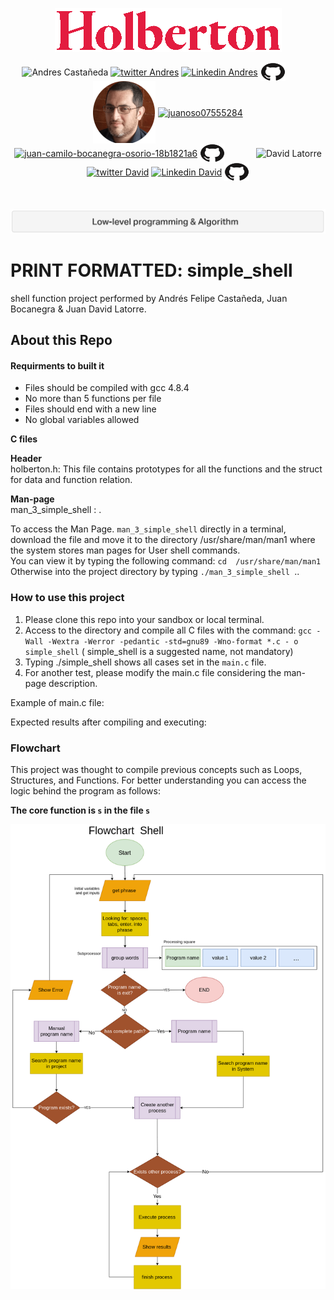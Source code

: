 <p align="center">
    <a href=#><img src="https://raw.githubusercontent.com/jbocane6/logos/main/holberton-logo.png" alt="holberton" /></a></p>
  
  <p align="center">
    <img align="center" src="https://avatars.githubusercontent.com/u/72631957?v=4" alt="Andres Castañeda" height="100" width="100" />
    <a href="https://twitter.com/YxAndres" target="blank"><img align="center" src="https://raw.githubusercontent.com/rahuldkjain/github-profile-readme-generator/master/src/images/icons/Social/twitter.svg" alt="twitter Andres" height="30" width="40" /></a>
    <a href="https://www.linkedin.com/in/andres-castañeda-1426ab197/" target="blank"><img align="center" src="https://raw.githubusercontent.com/rahuldkjain/github-profile-readme-generator/master/src/images/icons/Social/linked-in-alt.svg" alt="Linkedin Andres" height="30" width="40" /></a>
    <a href="https://github.com/4ndr3sxy" target="blank"><img align="center" src="https://raw.githubusercontent.com/devicons/devicon/9f4f5cdb393299a81125eb5127929ea7bfe42889/icons/github/github-original.svg" alt="Github Andres" height="30" width="40" /></a>
    &emsp;&emsp;&emsp;
    <img align="center" src="https://raw.githubusercontent.com/jbocane6/logos/main/foto.png" alt="juan" />
    <a href="https://twitter.com/juanoso07555284" target="blank"><img align="center" src="https://raw.githubusercontent.com/rahuldkjain/github-profile-readme-generator/master/src/images/icons/Social/twitter.svg" alt="juanoso07555284" height="30" width="40" /></a>
    <a href="https://linkedin.com/in/juan-camilo-bocanegra-osorio-18b1821a6" target="blank"><img align="center" src="https://raw.githubusercontent.com/rahuldkjain/github-profile-readme-generator/master/src/images/icons/Social/linked-in-alt.svg" alt="juan-camilo-bocanegra-osorio-18b1821a6" height="30" width="40" /></a>
    <a href="https://github.com/jbocane6" target="blank"><img align="center" src="https://raw.githubusercontent.com/devicons/devicon/9f4f5cdb393299a81125eb5127929ea7bfe42889/icons/github/github-original.svg" alt="Github juan" height="30" width="40" /></a>
    &emsp;&emsp;&emsp;
    <img align="center" src="https://avatars.githubusercontent.com/u/37098293?v=4" alt="David Latorre" height="100" width="100" />
    <a href="https://twitter.com/DavidLa74296325" target="blank"><img align="center" src="https://raw.githubusercontent.com/rahuldkjain/github-profile-readme-generator/master/src/images/icons/Social/twitter.svg" alt="twitter David" height="30" width="40" /></a>
    <a href="https://www.linkedin.com/in/david-latorre-886529203/" target="blank"><img align="center" src="https://raw.githubusercontent.com/rahuldkjain/github-profile-readme-generator/master/src/images/icons/Social/linked-in-alt.svg" alt="Linkedin David" height="30" width="40" /></a>
    <a href="https://github.com/Byakko12" target="blank"><img align="center" src="https://raw.githubusercontent.com/devicons/devicon/9f4f5cdb393299a81125eb5127929ea7bfe42889/icons/github/github-original.svg" alt="Github David" height="30" width="40" /></a>
    </p>  
  <br>
  <p align="center">
    <a href=#><img src="https://raw.githubusercontent.com/jbocane6/logos/main/titulo3.png" alt="titulo" /></a></p>

# PRINT FORMATTED: simple_shell
shell function project performed by Andrés Felipe Castañeda, Juan Bocanegra  &amp; Juan David Latorre.



## About this Repo
#### Requirments to built it
  * Files should be compiled with gcc 4.8.4  
  * No more than 5 functions per file  
  * Files should end with a new line  
  * No global variables allowed  



**C files**  


**Header**  
holberton.h: This file contains prototypes for all the functions and the struct for data and function relation.  

**Man-page**  
man_3_simple_shell : .

To access the Man Page. ` man_3_simple_shell ` directly in a terminal, download the file and move it to the directory /usr/share/man/man1 where the system stores man pages for User shell commands.  
You can view it by typing the following command: ` cd  /usr/share/man/man1 `  Otherwise into the project directory by typing `./man_3_simple_shell `..  


### How to use this project
  1. Please clone this repo into your sandbox or local terminal.  
  2. Access to the directory and compile all C files with the command: ` gcc -Wall -Wextra -Werror -pedantic -std=gnu89 -Wno-format *.c - o simple_shell ` ( simple_shell is a suggested name, not mandatory)  
  3. Typing ./simple_shell shows all cases set in the ` main.c ` file. 
  4. For another test, please modify the main.c file considering the man-page description.  

Example of main.c file:
>
>
>

Expected results after compiling and executing:

>
>
>


### Flowchart
This project was thought to compile previous concepts such as Loops, Structures, and Functions.
For better understanding you can access the logic behind the program as follows:

**The core function is `s` in the file `s`**


<flowchart _printf>
<a href=#><img src="https://raw.githubusercontent.com/jbocane6/logos/main/simple%20shell.png" /></a>

<flowchart _printspecials>


<flowchart _printmod>
